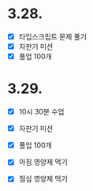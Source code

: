 # 3.28.

- [x] 타입스크립트 문제 풀기
- [x] 자판기 미션
- [x] 풀업 100개

# 3.29.

- [x] 10시 30분 수업
- [x] 자판기 미션
- [x] 풀업 100개
- [x] 아침 영양제 먹기
- [x] 점심 영양제 먹기




